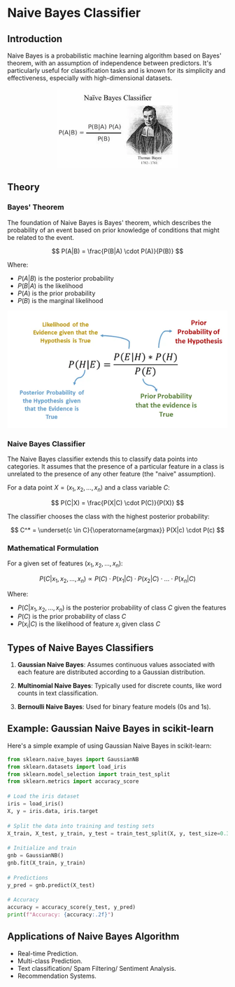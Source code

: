 # Naive Bayes Classifier

## Introduction

Naive Bayes is a probabilistic machine learning algorithm based on Bayes' theorem, with an assumption of independence between predictors. It's particularly useful for classification tasks and is known for its simplicity and effectiveness, especially with high-dimensional datasets.

<p align="center">
  <img src= "Images/thomas bayes.webp">
</p>
 

## Theory

### Bayes' Theorem

The foundation of Naive Bayes is Bayes' theorem, which describes the probability of an event based on prior knowledge of conditions that might be related to the event.


$$ P(A|B) = \frac{P(B|A) \cdot P(A)}{P(B)} $$

Where:
- $P(A|B)$ is the posterior probability
- $P(B|A)$ is the likelihood
- $P(A)$ is the prior probability
- $P(B)$ is the marginal likelihood

<p align="center">
  <img src= "Images/equation.webp">
</p>

### Naive Bayes Classifier

The Naive Bayes classifier extends this to classify data points into categories. It assumes that the presence of a particular feature in a class is unrelated to the presence of any other feature (the "naive" assumption).

For a data point $X = (x_1, x_2, ..., x_n)$ and a class variable $C$:

$$ P(C|X) = \frac{P(X|C) \cdot P(C)}{P(X)} $$

The classifier chooses the class with the highest posterior probability:

$$ C^* = \underset{c \in C}{\operatorname{argmax}} P(X|c) \cdot P(c) $$

### Mathematical Formulation

For a given set of features $(x_1, x_2, ..., x_n)$:

$$ P(C|x_1, x_2, ..., x_n) \propto P(C) \cdot P(x_1|C) \cdot P(x_2|C) \cdot ... \cdot P(x_n|C) $$

Where:
- $P(C|x_1, x_2, ..., x_n)$ is the posterior probability of class $C$ given the features
- $P(C)$ is the prior probability of class $C$
- $P(x_i|C)$ is the likelihood of feature $x_i$ given class $C$

## Types of Naive Bayes Classifiers

1. **Gaussian Naive Bayes**: Assumes continuous values associated with each feature are distributed according to a Gaussian distribution.

2. **Multinomial Naive Bayes**: Typically used for discrete counts, like word counts in text classification.

3. **Bernoulli Naive Bayes**: Used for binary feature models (0s and 1s).

## Example: Gaussian Naive Bayes in scikit-learn

Here's a simple example of using Gaussian Naive Bayes in scikit-learn:

```python
from sklearn.naive_bayes import GaussianNB
from sklearn.datasets import load_iris
from sklearn.model_selection import train_test_split
from sklearn.metrics import accuracy_score

# Load the iris dataset
iris = load_iris()
X, y = iris.data, iris.target

# Split the data into training and testing sets
X_train, X_test, y_train, y_test = train_test_split(X, y, test_size=0.3, random_state=42)

# Initialize and train 
gnb = GaussianNB()
gnb.fit(X_train, y_train)

# Predictions
y_pred = gnb.predict(X_test)

# Accuracy
accuracy = accuracy_score(y_test, y_pred)
print(f"Accuracy: {accuracy:.2f}")

```

## Applications of Naive Bayes Algorithm
- Real-time Prediction.
- Multi-class Prediction.
- Text classification/ Spam Filtering/ Sentiment Analysis.
- Recommendation Systems.